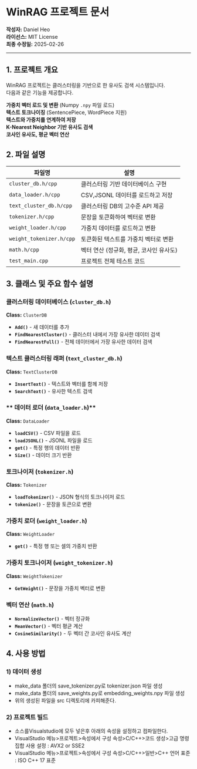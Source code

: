 # **WinRAG 프로젝트 문서**  
**작성자:** Daniel Heo  
**라이선스:** MIT License  
**최종 수정일:** 2025-02-26

---

## 1. **프로젝트 개요**  
WinRAG 프로젝트는 클러스터링을 기반으로 한 유사도 검색 시스템입니다.  
다음과 같은 기능을 제공합니다.  

**가중치 벡터 로드 및 변환** (Numpy `.npy` 파일 로드)  
**텍스트 토크나이징** (SentencePiece, WordPiece 지원)  
**텍스트와 가중치를 연계하여 저장**  
**K-Nearest Neighbor 기반 유사도 검색**  
**코사인 유사도, 평균 벡터 연산**  


## 2. **파일 설명**  
| 파일명 | 설명 |
|--------|--------|
| `cluster_db.h/cpp` | 클러스터링 기반 데이터베이스 구현 |
| `data_loader.h/cpp` | CSV,JSONL 데이터를 로드하고 저장 |
| `text_cluster_db.h/cpp` | 클러스터링 DB의 고수준 API 제공 |
| `tokenizer.h/cpp` | 문장을 토큰화하여 벡터로 변환 |
| `weight_loader.h/cpp` | 가중치 데이터를 로드하고 변환 |
| `weight_tokenizer.h/cpp` | 토큰화된 텍스트를 가중치 벡터로 변환 |
| `math.h/cpp` | 벡터 연산 (정규화, 평균, 코사인 유사도) |
| `test_main.cpp` | 프로젝트 전체 테스트 코드 |


## 3. **클래스 및 주요 함수 설명**  

### **클러스터링 데이터베이스 (`cluster_db.h`)**  
**Class:** `ClusterDB`  
- **`Add()`** - 새 데이터를 추가  
- **`FindNearestCluster()`** - 클러스터 내에서 가장 유사한 데이터 검색  
- **`FindNearestFull()`** - 전체 데이터에서 가장 유사한 데이터 검색  


### **텍스트 클러스터링 래퍼 (`text_cluster_db.h`)**  
**Class:** `TextClusterDB`  
- **`InsertText()`** - 텍스트와 벡터를 함께 저장  
- **`SearchText()`** - 유사한 텍스트 검색


### ** 데이터 로더 (`data_loader.h`)**  
**Class:** `DataLoader`  
- **`loadCSV()`** - CSV 파일을 로드
- **`loadJSONL()`** - JSONL 파일을 로드
- **`get()`** - 특정 행의 데이터 반환  
- **`Size()`** - 데이터 크기 반환  


### **토크나이저 (`tokenizer.h`)**  
**Class:** `Tokenizer`  
- **`loadTokenizer()`** - JSON 형식의 토크나이저 로드  
- **`tokenize()`** - 문장을 토큰으로 변환  


### **가중치 로더 (`weight_loader.h`)**  
**Class:** `WeightLoader`  
- **`get()`** - 특정 행 또는 셀의 가중치 반환  


### **가중치 토크나이저 (`weight_tokenizer.h`)**  
**Class:** `WeightTokenizer`  
- **`GetWeight()`** - 문장을 가중치 벡터로 변환  


### **벡터 연산 (`math.h`)**  
- **`NormalizeVector()`** - 벡터 정규화  
- **`MeanVector()`** - 벡터 평균 계산  
- **`CosineSimilarity()`** - 두 벡터 간 코사인 유사도 계산  


## 4. **사용 방법**  
### **1) 데이터 생성**  
- make_data 폴더의 save_tokenizer.py로 tokenizer.json 파일 생성
- make_data 폴더의 save_weights.py로 embedding_weights.npy 파일 생성
- 위의 생성된 파일을 src 디렉토리에 카피해준다.

### **2) 프로젝트 빌드**  
- 소스를Visualstudio에 모두 넣은후 아래의 속성을 설정하고 컴파일한다. 
- VisualStudio 메뉴>프로젝트>속성에서 구성 속성>C/C++>코드 생성>고급 명령 집합 사용 설정 : AVX2 or SSE2
- VisualStudio 메뉴>프로젝트>속성에서 구성 속성>C/C++>일반>C++ 언어 표준 : ISO C++ 17 표준
